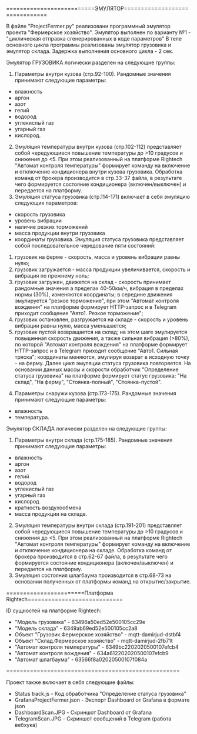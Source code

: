 ==========================ЭМУЛЯТОР===============================

В файле "ProjectFermer.py" реализовани программный эмулятор проекта "Фермерское хозяйство". Эмулятор выполнен по варианту №1 - "циклическая отправка сгенерированных в коде параметров"
В теле основного цикла программы реализованы эмулятор грузовика и эмулятор склада. Задержка выполнения основного цикла - 2 сек.

Эмулятор ГРУЗОВИКА логически разделен на следующие группы:
1. Параметры внутри кузова (стр.92-100). Рандомные значения принимают следующие параметры:
- влажность
- аргон
- азот
- гелий
- водород
- углекислый газ
- угарный газ
- кислород.
2. Эмуляция температуры внутри кузова (стр.102-112) представляет собой чередующиеся повышение температуры до >10 градусов и снижения до <5. При этом реализованный на платформе Rightech "Автомат контроля температуры" формирует команду на включение и отключение кондиционера внутри кузова грузовика. Обработка команд от брокера производится в стр.33-37 файла, в результате чего формируется состояние кондиционера (включен/выключен) и передается на платформу.
3. Эмуляция статуса грузовика (стр.114-171) включает в себя эмуляцию следующих параметров:
- скорость грузовика
- уровень вибрации
- наличие резких торможений
- масса продукции внутри грузовика
- координаты грузовика.
Эмуляция статуса грузовика представляет собой последовательное чередование пяти состояний:
1) грузовик на ферме - скорость, масса и уровень вибрации равны нулю;
2) грузовик загружается - масса продукции увеличивается, скорость и вибрация по прежнему ноль;
3) грузовик загружен, движется на склад - скорость принимает рандомные значения а пределах 40-50км/ч, вибрация в пределах нормы (30%), изменяются координаты; в середине движения эмулируется "резкое торможение", при этом "Автомат контроля вождения" на платформе формирует HTTP-запрос и в Telegram приходит сообщение "Авто1. Резкое торможение";
4) грузовик остановлен, разгружается на складе - скорость и уровень вибрации равны нулю, масса уменьшается;
5) грузовик пустой возвращается на склад; на этом шаге эмулируется повышенная скорость движения, а также сильная вибрация (>80%), по которой "Автомат контроля вождения" на платформе формирует HTTP-запрос и в Telegram приходит сообщение "Авто1. Сильная тряска"; координаты меняются, эмулируя возврат в исходную точку - на ферму.
Далее цикл эмуляции статуса грузовика повторяется. На основании данных массы и скорости обработчик "Определение статуса грузовика" на платформе формирует статус грузовика: "На склад", "На ферму", "Стоянка-полный", "Стоянка-пустой".
4. Параметры снаружи кузова (стр.173-175). Рандомные значения принимают следующие параметры:
- влажность
- температура.

Эмулятор СКЛАДА логически разделен на следующие группы:
1. Параметры внутри склада (стр.175-185). Рандомные значения принимают следующие параметры:
- влажность
- аргон
- азот
- гелий
- водород
- углекислый газ
- угарный газ
- кислород
- кратность воздухообмена
- масса продукции на складе.
2. Эмуляция температуры внутри склада (стр.191-201) представляет собой чередующиеся повышение температуры до >10 градусов и снижения до <5. При этом реализованный на платформе Rightech "Автомат контроля температуры" формирует команду на включение и отключение кондиционера на складе. Обработка команд от брокера производится в стр.62-67 файла, в результате чего формируется состояние кондиционера (включен/выключен) и передается на платформу.
3. Эмуляция состояния шлагбаума производится в стр.68-73 на основании полученных от платформы команд на открытие/закрытие.

=======================Платформа Rightech============================

ID сущностей на платформе Rightech:
- "Модель грузовика"	- 63496a50ed52e500105cc29e
- "Модель склада"		- 6349ab69ed52e500105cc2a8
- Объект "Грузовик.Фермерское хозяйство"	- 	mqtt-damirjud-dstbf4	
- Объект "Склад.Фермерское хозяйство"		- 	mqtt-damirjud-2fb71t
- "Автомат контроля температуры"	- 	6349bc2202020500107efcb4
- "Автомат контроля вождения"		-	634a612202020500107efcb9
- "Автомат шлагбаума"				- 	63566f8a02020500107f084a

===================================================

Проект также включает в себя следующие файлы:

- Status track.js					- Код обработчика "Определение статуса грузовика"
- GrafanaProjectFermer.json			- Экспорт Dashboard от Grafana в формате json 
- DashboardScan.JPG					- Скриншот Dashboard от Grafana		
- TelegramScan.JPG					- Скриншот сообщений в Telegram (работа вебхука)	





 